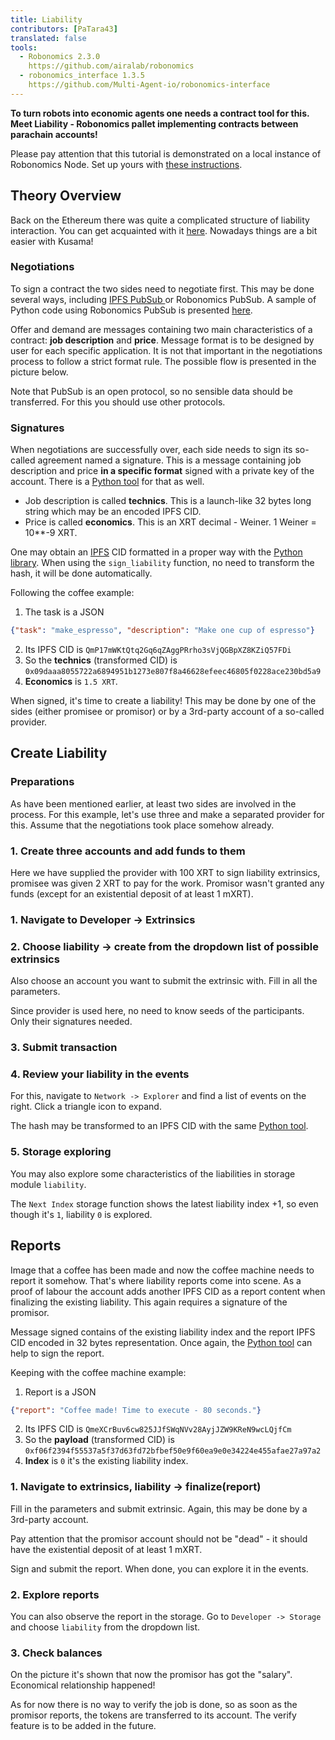 ```yaml
---
title: Liability
contributors: [PaTara43]
translated: false
tools:   
  - Robonomics 2.3.0
    https://github.com/airalab/robonomics
  - robonomics_interface 1.3.5
    https://github.com/Multi-Agent-io/robonomics-interface
---
```


**To turn robots into economic agents one needs a contract tool for this. Meet Liability - Robonomics pallet implementing
contracts between parachain accounts!**

<robo-wiki-note type="warning" title="Dev Node">

  Please pay attention that this tutorial is demonstrated on a local instance of Robonomics Node. Set up yours with [these instructions](/docs/run-dev-node).

</robo-wiki-note>

## Theory Overview

Back on the Ethereum there was quite a complicated structure of liability interaction. You can get acquainted with it 
[here](/docs/robonomics-how-it-works). Nowadays things are a bit easier with Kusama!

### Negotiations

To sign a contract the two sides need to negotiate first. This may be done several ways, including 
[IPFS PubSub ](https://blog.ipfs.tech/25-pubsub/) or Robonomics PubSub. A sample of Python code using Robonomics PubSub is 
presented [here](https://multi-agent-io.github.io/robonomics-interface/usage.html#pubsub). 

Offer and demand are messages containing two main characteristics of a contract: **job description** and **price**. Message
format is to be designed by user for each specific application. It is not that important in the negotiations process to follow
a strict format rule. The possible flow is presented in the picture below.

<robo-wiki-picture src="liability/negotiations.jpg" />

<robo-wiki-note type="warning" title="PubSub">

  Note that PubSub is an open protocol, so no sensible data should be transferred. For this you should use other protocols.

</robo-wiki-note>


### Signatures

When negotiations are successfully over, each side needs to sign its so-called agreement named a signature. This is a 
message containing job description and price **in a specific format** signed with a private key of the account. There is a 
[Python tool](https://multi-agent-io.github.io/robonomics-interface/modules.html#robonomicsinterface.Liability.sign_liability) for that as well.
 - Job description is called **technics**. This is a launch-like 32 bytes long string which may be an encoded IPFS CID.
 - Price is called **economics**. This is an XRT decimal - Weiner. 1 Weiner = 10**-9 XRT.

<robo-wiki-note type="note" title="32 bytes">

  One may obtain an [IPFS](https://ipfs.tech/) CID formatted in a proper way with the [Python library](https://multi-agent-io.github.io/robonomics-interface/modules.html#robonomicsinterface.utils.ipfs_qm_hash_to_32_bytes).
  When using the `sign_liability` function, no need to transform the hash, it will be done automatically.

</robo-wiki-note>

Following the coffee example:

1. The task is a JSON
```json
{"task": "make_espresso", "description": "Make one cup of espresso"}
```
2. Its IPFS CID is `QmP17mWKtQtq2Gq6qZAggPRrho3sVjQGBpXZ8KZiQ57FDi`
3. So the **technics** (transformed CID) is `0x09daaa8055722a6894951b1273e807f8a46628efeec46805f0228ace230bd5a9` 
4. **Economics** is `1.5 XRT`.

When signed, it's time to create a liability! This may be done by one of the sides (either promisee or promisor) or by a 
3rd-party account of a so-called provider.

## Create Liability

### Preparations

As have been mentioned earlier, at least two sides are involved in the process. For this example, let's use three and make
a separated provider for this. Assume that the negotiations took place somehow already.

### 1. Create three accounts and add funds to them

<robo-wiki-picture src="liability/balances.jpg" />

Here we have supplied the provider with 100 XRT to sign liability extrinsics, promisee was given 2 XRT to pay for the work.
Promisor wasn't granted any funds (except for an existential deposit of at least 1 mXRT).

### 1. Navigate to Developer -> Extrinsics

<robo-wiki-picture src="liability/extrinsics.jpg" />

### 2. Choose liability -> create from the dropdown list of possible extrinsics

Also choose an account you want to submit the extrinsic with. Fill in all the parameters.

<robo-wiki-picture src="liability/create.jpg" />

<robo-wiki-note type="note" title="Signatures">

  Since provider is used here, no need to know seeds of the participants. Only their signatures needed.

</robo-wiki-note>

### 3. Submit transaction

<robo-wiki-picture src="liability/submit.jpg" />

### 4. Review your liability in the events

For this, navigate to `Network -> Explorer` and find a list of events on the right. Click a triangle icon to expand.

<robo-wiki-picture src="liability/new-liability.jpg" />

<robo-wiki-note type="note" title="Hash">

  The hash may be transformed to an IPFS CID with the same 
  [Python tool](https://multi-agent-io.github.io/robonomics-interface/modules.html#robonomicsinterface.utils.ipfs_32_bytes_to_qm_hash).

</robo-wiki-note>

### 5. Storage exploring

You may also explore some characteristics of the liabilities in storage module `liability`.

<robo-wiki-picture src="liability/storage-liability.jpg" />

<robo-wiki-note type="note" title="Next Index">

  The `Next Index` storage function shows the latest liability index +1, so even though it's `1`, liability `0` is explored.

</robo-wiki-note>

## Reports

Image that a coffee has been made and now the coffee machine needs to report it somehow. That's where liability reports
come into scene. As a proof of labour the account adds another IPFS CID as a report content when finalizing the existing
liability. This again requires a signature of the promisor.

<robo-wiki-note type="note" title="Report signature">

  Message signed contains of the existing liability index and the report IPFS CID encoded in 32 bytes representation. Once again,
  the [Python tool](https://multi-agent-io.github.io/robonomics-interface/modules.html#robonomicsinterface.Liability.sign_report) can help to sign the report.

</robo-wiki-note>

Keeping with the coffee machine example:

1. Report is a JSON
```json
{"report": "Coffee made! Time to execute - 80 seconds."}
```
2. Its IPFS CID is `QmeXCrBuv6cw825JJfSWqNVv28AyjJZW9KReN9wcLQjfCm`
3. So the **payload** (transformed CID) is `0xf06f2394f55537a5f37d63fd72bfbef50e9f60ea9e0e34224e455afae27a97a2` 
4. **Index** is `0` it's the existing liability index.

### 1. Navigate to extrinsics, liability -> finalize(report)

Fill in the parameters and submit extrinsic. Again, this may be done by a 3rd-party account. 

<robo-wiki-picture src="liability/report.jpg" />

<robo-wiki-note type="warning" title="Existential deposit">

  Pay attention that the promisor account should not be "dead" - it should have the existential deposit of at least 1 mXRT.

</robo-wiki-note>

Sign and submit the report. When done, you can explore it in the events.

<robo-wiki-picture src="liability/new-report.jpg" />

### 2. Explore reports

You can also observe the report in the storage. Go to `Developer -> Storage` and choose `liability` from the dropdown list.

<robo-wiki-picture src="liability/storage-report.jpg" />

### 3. Check balances

On the picture it's shown that now the promisor has got the "salary". Economical relationship happened!

<robo-wiki-picture src="liability/balances-2.jpg" />


<robo-wiki-note type="note" title="Verifying">

  As for now there is no way to verify the job is done, so as soon as the promisor reports, the tokens are transferred to its account.
  The verify feature is to be added in the future.

</robo-wiki-note>